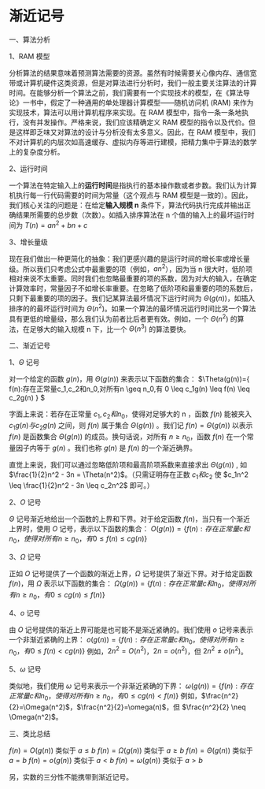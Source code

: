 # 渐近记号



一、算法分析

1、RAM 模型

分析算法的结果意味着预测算法需要的资源。虽然有时候需要关心像内存、通信宽带或计算机硬件这类资源，但是对算法进行分析时，我们一般主要关注算法的计算时间。在能够分析一个算法之前，我们需要有一个实现技术的模型，在《算法导论》一书中，假定了一种通用的单处理器计算模型——随机访问机 (RAM) 来作为实现技术，算法可以用计算机程序来实现。在 RAM 模型中，指令一条一条地执行，没有并发操作。严格来说，我们应该精确定义 RAM 模型的指令以及代价。但是这样即乏味又对算法的设计与分析没有太多意义。因此，在 RAM 模型中，我们不对计算机的内层次如高速缓存、虚拟内存等进行建模，把精力集中于算法的数学上的复杂度分析。

2、运行时间

一个算法在特定输入上的**运行时间**是指执行的基本操作数或者步数。我们认为计算机执行每一行代码需要的时间为常量（这个观点与 RAM 模型是一致的）。因此，我们核心关注的问题是：在给定**输入规模 n** 条件下，算法代码执行完成并输出正确结果所需要的总步数（次数）。如插入排序算法在 n 个值的输入上的最坏运行时间为 $T(n)=an^2+bn+c$

3、增长量级

现在我们做出一种更简化的抽象：我们更感兴趣的是运行时间的增长率或增长量级。所以我们只考虑公式中最重要的项（例如，$an^2$），因为当 n 很大时，低阶项相对来说不太重要。同时我们也忽略最重要的项的系数，因为对大的输入，在确定计算效率时，常量因子不如增长率重要。在忽略了低阶项和最重要的项的系数后，只剩下最重要的项的因子。我们记某算法最坏情况下运行时间为 $\Theta(g(n))$，如插入排序的的最坏运行时间为 $\Theta(n^2)$。如果一个算法的最坏情况运行时间比另一个算法具有更低的增量级，那么我们认为前者比后者更有效。例如，一个 $\Theta(n^2)$ 的算法，在足够大的输入规模 n 下，比一个 $\Theta(n^3)$ 的算法要快。

二、渐近记号

1、$\Theta$ 记号

对一个给定的函数 $g(n)$，用 $\Theta(g(n))$ 来表示以下函数的集合：
$\Theta(g(n))=\{ f(n):存在正常量c_1,c_2和n_0,对所有n \geq n_0,有 0  \leq c_1g(n) \leq f(n) \leq c_2g(n) \} $

字面上来说：若存在正常量 $c_1,c_2和n_0$，使得对足够大的 n ，函数 $f(n)$ 能被夹入 $c_1g(n)与c_2g(n)$ 之间，则 $f(n)$ 属于集合 $\Theta(g(n))$ 。我们记 $f(n)=\Theta(g(n))$ 以表示 $f(n)$ 是函数集合 $\Theta(g(n))$ 的成员。换句话说，对所有 $n \geq n_0$，函数 $f(n)$ 在一个常量因子内等于 $g(n)$ 。我们也称 $g(n)$ 是 $f(n)$ 的一个渐近确界。

直觉上来说，我们可以通过忽略低阶项和最高阶项系数来直接求出 $\Theta(g(n))$ , 如 $\frac{1}{2}n^2 - 3n = \Theta(n^2)$。（只需证明存在正数 $c_1和c_2$ 使 $c_1n^2 \leq \frac{1}{2}n^2 - 3n \leq c_2n^2$ 即可。）

2、$O$ 记号

$\Theta$ 记号渐近地给出一个函数的上界和下界。对于给定函数 $f(n)$，当只有一个渐近上界时，使用 $O$ 记号，表示以下函数的集合：
$O(g(n))=\{ f(n):存在正常量c和n_0，使得对所有n \geq n_0，有0 \leq f(n) \leq cg(n) \}$

3、$\Omega$ 记号

正如 $O$ 记号提供了一个函数的渐近上界，$\Omega$ 记号提供了渐近下界。对于给定函数 $f(n)$，用 $\Omega$ 表示以下函数的集合：
$\Omega(g(n))=\{ f(n):存在正常量c和n_0，使得对所有n \geq n_0，有0 \leq cg(n) \leq f(n) \}$

4、$o$ 记号

由 $O$ 记号提供的渐近上界可能是也可能不是渐近紧确的。我们使用 $o$ 记号来表示一个非渐近紧确的上界：
$o(g(n))=\{ f(n):存在正常量c和n_0，使得对所有n \geq n_0，有0 \leq f(n) < cg(n) \}$
例如，$2n^2=O(n^2)$，$2n=o(n^2)$，但 $2n^2 \neq o(n^2)$。

5、$\omega$ 记号

类似地，我们使用 $\omega$ 记号来表示一个非渐近紧确的下界：
$\omega(g(n))=\{ f(n):存在正常量c和n_0，使得对所有n \geq n_0，有0 \leq cg(n) < f(n) \}$
例如，$\frac{n^2}{2}=\Omega(n^2)$，$\frac{n^2}{2}=\omega(n)$，但 $\frac{n^2}{2} \neq \Omega(n^2)$。

三、类比总结

$f(n)=O(g(n))$ 类似于 $a \leq b$
$f(n)=\Omega(g(n))$ 类似于 $a \geq b$
$f(n)=\Theta(g(n))$ 类似于 $a = b$
$f(n)=o(g(n))$ 类似于 $a < b$
$f(n)=\omega(g(n))$ 类似于 $a > b$

另，实数的三分性不能携带到渐近记号。

